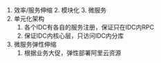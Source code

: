 1. 效率/服务伸缩
    2. 模块化
    3. 微服务 
2. 单元化架构
    1.  各个IDC有各自的服务注册，保证只在IDC内RPC
    2.  保证IDC内核心层，只访问IDC内分库
3. 微服务弹性伸缩
    1. 根据业务大促，弹性部署阿里云资源